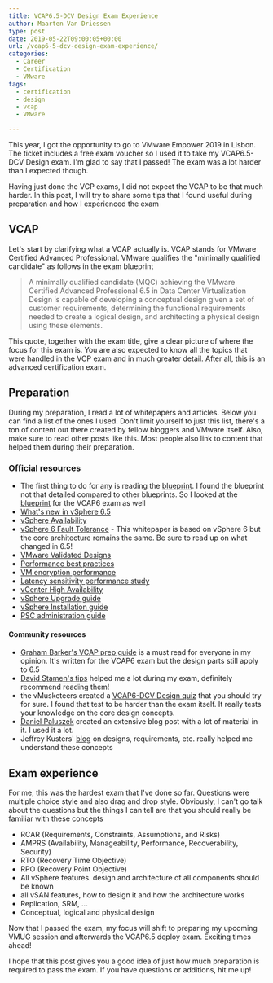 ```yaml
---
title: VCAP6.5-DCV Design Exam Experience
author: Maarten Van Driessen
type: post
date: 2019-05-22T09:00:05+00:00
url: /vcap6-5-dcv-design-exam-experience/
categories:
  - Career
  - Certification
  - VMware
tags:
  - certification
  - design
  - vcap
  - VMware

---
```

This year, I got the opportunity to go to VMware Empower 2019 in Lisbon. The ticket includes a free exam voucher so I used it to take my VCAP6.5-DCV Design exam. I'm glad to say that I passed! The exam was a lot harder than I expected though.

Having just done the VCP exams, I did not expect the VCAP to be that much harder. In this post, I will try to share some tips that I found useful during preparation and how I experienced the exam

## VCAP

Let's start by clarifying what a VCAP actually is. VCAP stands for VMware Certified Advanced Professional. VMware qualifies the "minimally qualified candidate" as follows in the exam blueprint


> A minimally qualified candidate (MQC) achieving the VMware Certified Advanced Professional 6.5 in Data Center Virtualization Design is capable of developing a conceptual design given a set of customer requirements, determining the functional requirements needed to create a logical design, and architecting a physical design using these elements.

This quote, together with the exam title, give a clear picture of where the focus for this exam is. You are also expected to know all the topics that were handled in the VCP exam and in much greater detail. After all, this is an advanced certification exam.

## Preparation

During my preparation, I read a lot of whitepapers and articles. Below you can find a list of the ones I used. Don't limit yourself to just this list, there's a ton of content out there created by fellow bloggers and VMware itself. Also, make sure to read other posts like this. Most people also link to content that helped them during their preparation.

### Official resources

  * The first thing to do for any is reading the [blueprint][1]. I found the blueprint not that detailed compared to other blueprints. So I looked at the [blueprint][2] for the VCAP6 exam as well
  * [What's new in vSphere 6.5][3]
  * [vSphere Availability][4]
  * [vSphere 6 Fault Tolerance][5] - This whitepaper is based on vSphere 6 but the core architecture remains the same. Be sure to read up on what changed in 6.5!
  * [VMware Validated Designs][6]
  * [Performance best practices][7]
  * [VM encryption performance][8]
  * [Latency sensitivity performance study][9]
  * [vCenter High Availability][10]
  * [vSphere Upgrade guide][11]
  * [vSphere Installation guide][11]
  * [PSC administration guide][11]

#### Community resources

  * [Graham Barker's VCAP prep guide][12] is a must read for everyone in my opinion. It's written for the VCAP6 exam but the design parts still apply to 6.5
  * [David Stamen's tips][13] helped me a lot during my exam, definitely recommend reading them!
  * the vMusketeers created a [VCAP6-DCV Design quiz][14] that you should try for sure. I found that test to be harder than the exam itself. It really tests your knowledge on the core design concepts.
  * [Daniel Paluszek][15] created an extensive blog post with a lot of material in it. I used it a lot.
  * Jeffrey Kusters' [blog][16] on designs, requirements, etc. really helped me understand these concepts

## Exam experience

For me, this was the hardest exam that I've done so far. Questions were multiple choice style and also drag and drop style. Obviously, I can't go talk about the questions but the things I can tell are that you should really be familiar with these concepts

  * RCAR (Requirements, Constraints, Assumptions, and Risks)
  * AMPRS (Availability, Manageability, Performance, Recoverability, Security)
  * RTO (Recovery Time Objective)
  * RPO (Recovery Point Objective)
  * All vSphere features. design and architecture of all components should be known
  * all vSAN features, how to design it and how the architecture works
  * Replication, SRM, ...
  * Conceptual, logical and physical design

Now that I passed the exam, my focus will shift to preparing my upcoming VMUG session and afterwards the VCAP6.5 deploy exam. Exciting times ahead!

I hope that this post gives you a good idea of just how much preparation is required to pass the exam. If you have questions or additions, hit me up!

 [1]: https://www.vmware.com/content/dam/digitalmarketing/vmware/en/pdf/certification/vmw-vcap65-dcv-design-3v0-624-guide.pdf
 [2]: https://www.vmware.com/content/dam/digitalmarketing/vmware/en/pdf/certification/vmw-vcap6-dcv-design-3v0-622-guide.pdf
 [3]: https://www.vmware.com/content/dam/digitalmarketing/vmware/en/pdf/whitepaper/vsphere/vmw-white-paper-vsphr-whats-new-6-5.pdf
 [4]: https://docs.vmware.com/en/VMware-vSphere/6.5/vsphere-esxi-vcenter-server-65-availability-guide.pdf
 [5]: https://www.vmware.com/files/pdf/techpaper/VMware-vSphere6-FT-arch-perf.pdf
 [6]: https://www.vmware.com/support/pubs/vmware-validated-design-pubs.html
 [7]: https://www.vmware.com/content/dam/digitalmarketing/vmware/en/pdf/techpaper/performance/Perf_Best_Practices_vSphere65.pdf
 [8]: https://www.vmware.com/content/dam/digitalmarketing/vmware/en/pdf/techpaper/vm-encryption-vsphere65-perf.pdf
 [9]: https://www.vmware.com/content/dam/digitalmarketing/vmware/en/pdf/techpaper/latency-sensitive-perf-vsphere55-white-paper.pdf
 [10]: https://kb.vmware.com/s/article/2148003
 [11]: https://docs.vmware.com/en/VMware-vSphere/6.5/vsphere-esxi-vcenter-server-652-upgrade-guide.pdf
 [12]: http://virtualg.uk/vcap-dcv-design-exam-preparation/
 [13]: https://davidstamen.com/2017/12/21/vcap6.5-dcv-design-experience/
 [14]: http://vmusketeers.com/vcap6-dcv-design-quiz/
 [15]: https://www.paluszek.com/wp/2018/06/18/achievement-unlocked-vmware-vcap-6-5-dcv-3v0-624-exam-summary-and-tips/
 [16]: https://www.jeffreykusters.nl/2018/06/25/breaking-down-the-conceptual-design-rcars-and-amprs-vcdx-style/